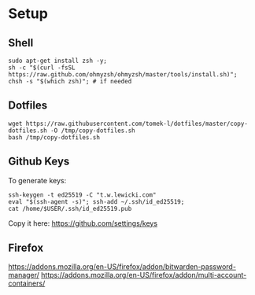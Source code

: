 # Setup


## Shell
```shell
sudo apt-get install zsh -y;
sh -c "$(curl -fsSL https://raw.github.com/ohmyzsh/ohmyzsh/master/tools/install.sh)";
chsh -s "$(which zsh)"; # if needed
```

## Dotfiles
```shell
wget https://raw.githubusercontent.com/tomek-l/dotfiles/master/copy-dotfiles.sh -O /tmp/copy-dotfiles.sh
bash /tmp/copy-dotfiles.sh
```


## Github Keys

To generate keys:
```
ssh-keygen -t ed25519 -C "t.w.lewicki.com"
eval "$(ssh-agent -s)"; ssh-add ~/.ssh/id_ed25519;
cat /home/$USER/.ssh/id_ed25519.pub
```

Copy it here:
https://github.com/settings/keys


## Firefox

https://addons.mozilla.org/en-US/firefox/addon/bitwarden-password-manager/
https://addons.mozilla.org/en-US/firefox/addon/multi-account-containers/

